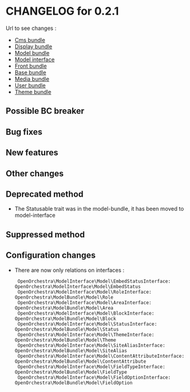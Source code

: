# CHANGELOG for 0.2.1

Url to see changes : 

 - [Cms bundle](https://github.com/open-orchestra/open-orchestra-cms-bundle/compare/v0.2.0...v0.2.1)
 - [Display bundle](https://github.com/open-orchestra/open-orchestra-display-bundle/compare/v0.2.0...v0.2.1)
 - [Model bundle](https://github.com/open-orchestra/open-orchestra-model-bundle/compare/v0.2.0...v0.2.1)
 - [Model interface](https://github.com/open-orchestra/open-orchestra-model-interface/compare/v0.2.0...v0.2.1)
 - [Front bundle](https://github.com/open-orchestra/open-orchestra-front-bundle/compare/v0.2.0...v0.2.1)
 - [Base bundle](https://github.com/open-orchestra/open-orchestra-base-bundle/compare/v0.2.0...v0.2.1)
 - [Media bundle](https://github.com/open-orchestra/open-orchestra-media-bundle/compare/v0.2.0...v0.2.1)
 - [User bundle](https://github.com/open-orchestra/open-orchestra-user-bundle/compare/v0.2.0...v0.2.1)
 - [Theme bundle](https://github.com/open-orchestra/open-orchestra-theme-bundle/compare/v0.2.0...v0.2.1)

## Possible BC breaker


## Bug fixes

## New features

## Other changes

## Deprecated method

 - The Statusable trait was in the model-bundle, it has been moved to model-interface

## Suppressed method

## Configuration changes

 - There are now only relations on interfaces :

        OpenOrchestra\ModelInterface\Model\EmbedStatusInterface: OpenOrchestra\ModelInterface\Model\EmbedStatus
        OpenOrchestra\ModelInterface\Model\RoleInterface: OpenOrchestra\ModelBundle\Model\Role
        OpenOrchestra\ModelInterface\Model\AreaInterface: OpenOrchestra\ModelBundle\Model\Area
        OpenOrchestra\ModelInterface\Model\BlockInterface: OpenOrchestra\ModelBundle\Model\Block
        OpenOrchestra\ModelInterface\Model\StatusInterface: OpenOrchestra\ModelBundle\Model\Status
        OpenOrchestra\ModelInterface\Model\ThemeInterface: OpenOrchestra\ModelBundle\Model\Theme
        OpenOrchestra\ModelInterface\Model\SiteAliasInterface: OpenOrchestra\ModelBundle\Model\SiteAlias
        OpenOrchestra\ModelInterface\Model\ContentAttributeInterface: OpenOrchestra\ModelBundle\Model\ContentAttribute
        OpenOrchestra\ModelInterface\Model\FieldTypeInterface: OpenOrchestra\ModelBundle\Model\FieldType
        OpenOrchestra\ModelInterface\Model\FieldOptionInterface: OpenOrchestra\ModelBundle\Model\FieldOption
